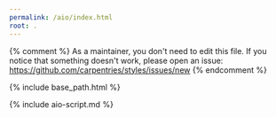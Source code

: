 ```yaml
---
permalink: /aio/index.html
root: .
---
```


{% comment %}
As a maintainer, you don't need to edit this file.
If you notice that something doesn't work, please
open an issue: https://github.com/carpentries/styles/issues/new
{% endcomment %}

{% include base_path.html %}

{% include aio-script.md %}
